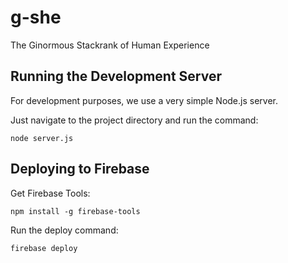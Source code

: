 # g-she #

The Ginormous Stackrank of Human Experience

## Running the Development Server ##
For development purposes, we use a very simple Node.js server.

Just navigate to the project directory and run the command:

`node server.js`

## Deploying to Firebase ##

Get Firebase Tools:

`npm install -g firebase-tools`

Run the deploy command:

`firebase deploy`